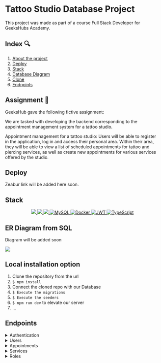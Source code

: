 # Tattoo Studio Database Project

This project was made as part of a course Full Stack Developer for GeeksHubs Academy.

## Index 🔍

  <ol>
    <li><a href="#about-the-project">About the project</a></li>
    <li><a href="#deploy">Deploy</a></li>
    <li><a href="#stack">Stack</a></li>
    <li><a href="#er-diagram-from-sql">Database Diagram</a></li>
    <li><a href="#clone">Clone</a></li>
    <li><a href="#endpoints">Endpoints</a></li>
  </ol>

## Assignment 📝

GeeksHub gave the following fictive assignment: <br>

We are tasked with developing the backend corresponding to the appointment management system for a tattoo studio.

<bold>Appointment management for a tattoo studio</bold>: Users will be able to register in the application, log in and access their personal area. Within their area, they will be able to view a list of scheduled appointments for tattoo and piercing services, as well as create new appointments for various services offered by the studio.

## Deploy

Zeabur link will be added here soon.

<!-- ToDo: Deploy and add zeabur link -->
 <!-- <a href="ZEABUR LINK TO BE ADDED HERE"><strong> Click here! </strong></a> -->

## Stack

<div align="center">
<a href="https://www.expressjs.com/">
    <img src= "https://img.shields.io/badge/express.js-%23404d59.svg?style=for-the-badge&logo=express&logoColor=%2361DAFB"/>
</a>
<a href="https://nodejs.org/es/">
    <img src= "https://img.shields.io/badge/node.js-026E00?style=for-the-badge&logo=node.js&logoColor=white"/>
</a>
<a href="https://developer.mozilla.org/es/docs/Web/JavaScript">
    <img src= "https://img.shields.io/badge/javascipt-EFD81D?style=for-the-badge&logo=javascript&logoColor=black"/>
</a>
<a href="">
    <img src="https://img.shields.io/badge/MySQL-4479A1?style=for-the-badge&logo=mysql&logoColor=white" alt="MySQL" />
</a>
<a href="">
<img src="https://img.shields.io/badge/Docker-2496ED?style=for-the-badge&logo=docker&logoColor=white" alt="Docker" />
</a>
<a href="">
    <img src="https://img.shields.io/badge/JWT-000000?style=for-the-badge&logo=jsonwebtokens&logoColor=white" alt="JWT" />
</a>
<a href="">
    <img src="https://img.shields.io/badge/bcrypt-3178C6?style=for-the-badge&" alt="TypeScript" />
</a>
 </div>

## ER Diagram from SQL

Diagram will be added soon

<!-- ToDo: Add diagram here -->

<img src="./img/Screenshot 2024-07-03 at 20.05.06.png">

## Local installation option

1. Clone the repository from the url
2. `$ npm install`
3. Connect the cloned repo with our Database
4. `$ Execute the migrations`
5. `$ Execute the seeders`
6. `$ npm run dev` to elevate our server
7. ...

## Endpoints

<details>
<summary>Authentication</summary>

- AUTH

  - REGISTER

          POST http://localhost:4000/api/auth/register

    body:

    ```js
        {
            "email": "yourmail@mail.com",
            "password": "123456789"
        }
    ```

  - LOGIN

          POST http://localhost:4000/api/auth/login

    body:

    ```js
        {
            "email": "yourmail@mail.com",
            "password": "123456789"
        }
    ```

      </details>
      <details>

<summary>Users</summary>

- USERS

      - GET ALL USERS (ONLY FOR ADMINS)

              GET http://localhost:4000/api/users

          auth:
          ```
          your token

          ```

       - SHOW USER PROFILE

              GET http://localhost:4000/api/users/profile

          auth:
          ```
          your token

          ```

      - CHANGE PROFILE INFO

              PUT http://localhost:4000/api/users/profile/change

          auth:
          ```
          your token

          ```
          body:
          ``` js
              {
                  info you want to change goes here
              }
          ```

      - PROFILE FILTERED BY EMAIL

              GET http://localhost:4000/api/users/:email

          auth:
          ```
          your token
          ```
          body:
          ``` js
               {
                  "email": "the users email you want to find goes here"
               }
          ```

      - DELETE USER BY ID

              GET http://localhost:4000/api/users/:id

          auth:
          ```
          your token
          ```
          body:
          ``` js
               {
                  "id": "the ID of the user you want to delete goes here"
               }
          ```

</details>

<details>

<summary>Appointments</summary>

- APPOINTMENTS

      - CREATE APPOINTMENT

              POST http://localhost:4000/api/appointments/create

          auth:
          ```
          your token
          ```
          body:
          ``` js
              {
                  "appointment_date": "2024/01/01",
                  "service_id": 2
              }
          ```

      - CHANGE APPOINTMENT

              PUT http://localhost:4000/api/appointments/change

          auth:
          ```
          your token
          ```
          body:
          ``` js
              {
                  "id": your appointment id,
                  "infotochange": value
              }
          ```

          - FIND APPOINTMENT BY ID

              GET http://localhost:4000/api/appointments/:id

          auth:
          ```
          your token
          ```
          body:
          ``` js
              {
                  "id": 1
              }
          ```

          - SHOW USER APPOINTMENTS

              GET http://localhost:4000/api/appointments/scheduled

          auth:
          ```
          your token
          ```

          - DELETE APPOINTMENT

              DELETE http://localhost:4000/api/appointments/delete

          auth:
          ```
          your token
          ```
          body:
          ``` js
              {
                  "id": 1
              }
          ```

  </details>

<details>

<summary> Services </summary>

- SERVICES

  - CREATE SERVICE (only for admins)
    POST http://localhost:4000/api/services

        auth:
        ```
        your token
        ```
        body:
        ``` js
            {
                "service_name": "Name",
                "description": "blablabla.com"
            }
        ```

    - SEE ALL SERVICES

            GET http://localhost:4000/api/services

      auth:

      ```
      your token
      ```

    - UPDATE SERVICE (only for admins)

            PUT http://localhost:4000/api/services/:id

      auth:

      ```
      your token
      ```

      body:

      ```js
          {
              "id": 2,
              "description": "blablabla.com"
          }
      ```

    - DELETE SERVICE BY ID

           GET http://localhost:4000/api/services/:id

      auth:

      ```
      your token
      ```

      body:

      ```js
          {
              "id": 1
          }
      ```

  </details>

<details>

<summary> Roles </summary>

- ROLES

  - SEE ALL ROLES (only for admins!)

            GET http://localhost:4000/api/roles

        auth:
        ```
        your token
        ```

  - CREATE ROLE (only for admins)
    POST http://localhost:4000/api/roles/create

        auth:
        ```
        your token
        ```
        body:
        ``` js
            {
                "id": 1,
                "name": "hokage"
            }
        ```

    - UPDATE ROLE (only for admins)

            PUT http://localhost:4000/api/roles/update/:id

      auth:

      ```
      your token
      ```

      body:

      ```js
          {
              "id": 2,
              "infotoupdate": "blablabla"
          }
      ```

    - DELETE ROLE

           DELETE http://localhost:4000/api/roles/delete

      auth:

      ```
      your token
      ```

      body:

      ```js
          {
              "name": superAdmin
          }
      ```

  </details>
